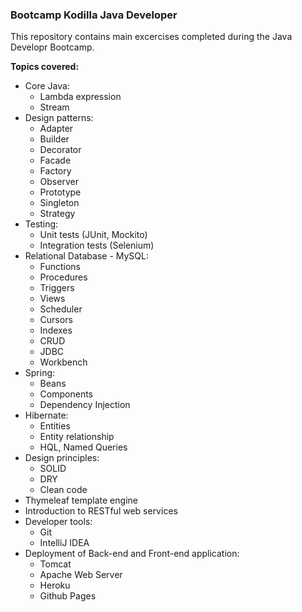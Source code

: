 ### Bootcamp Kodilla Java Developer

This repository contains main excercises completed during the Java Developr Bootcamp.

**Topics covered:**
- Core Java:
	* Lambda expression
	* Stream
- Design patterns:
	* Adapter
	* Builder
	* Decorator
	* Facade
	* Factory
	* Observer
	* Prototype
	* Singleton
	* Strategy
- Testing:
	* Unit tests (JUnit, Mockito)
	* Integration tests (Selenium)
- Relational Database - MySQL:
	* Functions
	* Procedures
	* Triggers
	* Views
	* Scheduler
	* Cursors
	* Indexes
	* CRUD
	* JDBC
	* Workbench
- Spring:
	* Beans
	* Components
	* Dependency Injection
- Hibernate:
	* Entities
	* Entity relationship
	* HQL, Named Queries
- Design principles:
	* SOLID
	* DRY
	* Clean code
- Thymeleaf template engine
- Introduction to RESTful web services
- Developer tools: 
	* Git
	* IntelliJ IDEA
- Deployment of Back-end and Front-end application:
	* Tomcat
	* Apache Web Server
	* Heroku
	* Github Pages
